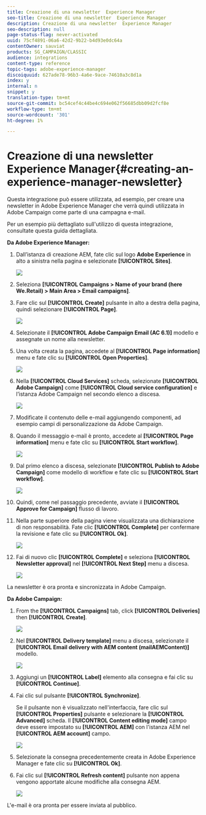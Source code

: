 ```yaml
---
title: Creazione di una newsletter  Experience Manager
seo-title: Creazione di una newsletter  Experience Manager
description: Creazione di una newsletter  Experience Manager
seo-description: null
page-status-flag: never-activated
uuid: 75cf4891-06a6-42d2-9b22-b4d93e0dc64a
contentOwner: sauviat
products: SG_CAMPAIGN/CLASSIC
audience: integrations
content-type: reference
topic-tags: adobe-experience-manager
discoiquuid: 627ade78-96b3-4a6e-9ace-74610a3c8d1a
index: y
internal: n
snippet: y
translation-type: tm+mt
source-git-commit: bc54cef4c44be4c694e062f56685dbb09d2fcf8e
workflow-type: tm+mt
source-wordcount: '301'
ht-degree: 1%

---
```



# Creazione di una newsletter  Experience Manager{#creating-an-experience-manager-newsletter}

Questa integrazione può essere utilizzata, ad esempio, per creare una newsletter in Adobe Experience Manager che verrà quindi utilizzata in  Adobe Campaign come parte di una campagna e-mail.

Per un esempio più dettagliato sull&#39;utilizzo di questa integrazione, consultate questa guida [](https://helpx.adobe.com/campaign/kb/acc-aem.html)dettagliata.

**Da Adobe Experience Manager:**

1. Dall’istanza di creazione AEM, fate clic sul logo **Adobe Experience** in alto a sinistra nella pagina e selezionate **[!UICONTROL Sites]**.

   ![](assets/aem_uc_1.png)

1. Seleziona **[!UICONTROL Campaigns > Name of your brand (here We.Retail) > Main Area > Email campaigns]**.
1. Fare clic sul **[!UICONTROL Create]** pulsante in alto a destra della pagina, quindi selezionare **[!UICONTROL Page]**.

   ![](assets/aem_uc_2.png)

1. Selezionate il **[!UICONTROL Adobe Campaign Email (AC 6.1)]** modello e assegnate un nome alla newsletter.
1. Una volta creata la pagina, accedete al **[!UICONTROL Page information]** menu e fate clic su **[!UICONTROL Open Properties]**.

   ![](assets/aem_uc_3.png)

1. Nella **[!UICONTROL Cloud Services]** scheda, selezionate **[!UICONTROL Adobe Campaign]** come **[!UICONTROL Cloud service configuration]** e l’istanza Adobe Campaign  nel secondo elenco a discesa.

   ![](assets/aem_uc_4.png)

1. Modificate il contenuto delle e-mail aggiungendo componenti, ad esempio campi di personalizzazione da  Adobe Campaign.
1. Quando il messaggio e-mail è pronto, accedete al **[!UICONTROL Page information]** menu e fate clic su **[!UICONTROL Start workflow]**.

   ![](assets/aem_uc_5.png)

1. Dal primo elenco a discesa, selezionate **[!UICONTROL Publish to Adobe Campaign]** come modello di workflow e fate clic su **[!UICONTROL Start workflow]**.

   ![](assets/aem_uc_6.png)

1. Quindi, come nel passaggio precedente, avviate il **[!UICONTROL Approve for Campaign]** flusso di lavoro.
1. Nella parte superiore della pagina viene visualizzata una dichiarazione di non responsabilità. Fate clic **[!UICONTROL Complete]** per confermare la revisione e fate clic su **[!UICONTROL Ok]**.

   ![](assets/aem_uc_7.png)

1. Fai di nuovo clic **[!UICONTROL Complete]** e seleziona **[!UICONTROL Newsletter approval]** nel **[!UICONTROL Next Step]** menu a discesa.

   ![](assets/aem_uc_8.png)

La newsletter è ora pronta e sincronizzata in  Adobe Campaign.

**Da  Adobe Campaign:**

1. From the **[!UICONTROL Campaigns]** tab, click **[!UICONTROL Deliveries]** then **[!UICONTROL Create]**.

   ![](assets/aem_uc_9.png)

1. Nel **[!UICONTROL Delivery template]** menu a discesa, selezionate il **[!UICONTROL Email delivery with AEM content (mailAEMContent)]** modello.

   ![](assets/aem_uc_10.png)

1. Aggiungi un **[!UICONTROL Label]** elemento alla consegna e fai clic su **[!UICONTROL Continue]**.
1. Fai clic sul pulsante **[!UICONTROL Synchronize]**.

   Se il pulsante non è visualizzato nell&#39;interfaccia, fare clic sul **[!UICONTROL Properties]** pulsante e selezionare la **[!UICONTROL Advanced]** scheda. Il **[!UICONTROL Content editing mode]** campo deve essere impostato su **[!UICONTROL AEM]** con l&#39;istanza AEM nel **[!UICONTROL AEM account]** campo.

   ![](assets/aem_uc_11.png)

1. Selezionate la consegna precedentemente creata in Adobe Experience Manager e fate clic su **[!UICONTROL Ok]**.
1. Fai clic sul **[!UICONTROL Refresh content]** pulsante non appena vengono apportate alcune modifiche alla consegna AEM.

   ![](assets/aem_uc_12.png)

L&#39;e-mail è ora pronta per essere inviata al pubblico.
